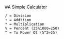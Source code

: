 #A Simple Calculator
```
/ = Division
+ = Addition
* = Multiplication
% = Percent (25%1000=250)
^ = To Power Of (5^2=25)
```

